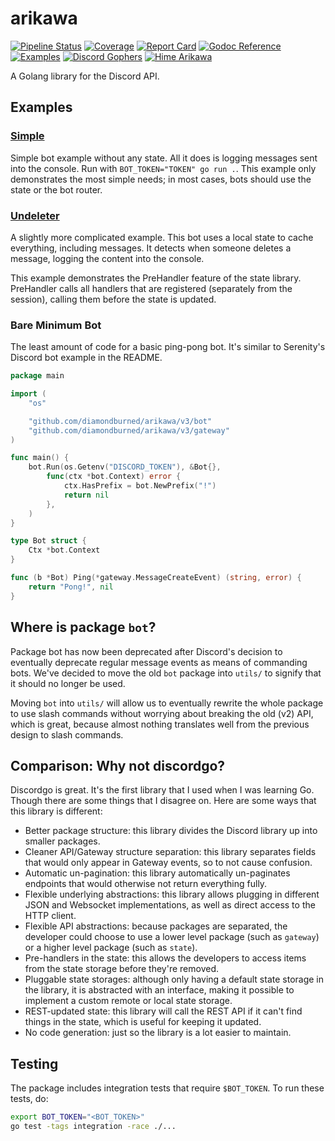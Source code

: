 # arikawa

[![ Pipeline Status ][pipeline_img    ]][pipeline    ]
[![ Coverage        ][coverage_img    ]][pipeline    ]
[![ Report Card     ][goreportcard_img]][goreportcard]
[![ Godoc Reference ][pkg.go.dev_img  ]][pkg.go.dev  ]
[![ Examples        ][examples_img    ]][examples    ]
[![ Discord Gophers ][dgophers_img    ]][dgophers    ]
[![ Hime Arikawa    ][himeArikawa_img ]][himeArikawa ]

A Golang library for the Discord API.

[dgophers]:     https://discord.gg/7jSf85J
[dgophers_img]: https://img.shields.io/badge/Discord%20Gophers-%23arikawa-%237289da?style=flat-square

[examples]:     https://github.com/diamondburned/arikawa/tree/v3/_example
[examples_img]: https://img.shields.io/badge/Example-__example%2F-blueviolet?style=flat-square

[pipeline]:     https://gitlab.com/diamondburned/arikawa/pipelines
[pipeline_img]: https://gitlab.com/diamondburned/arikawa/badges/v3/pipeline.svg?style=flat-square
[coverage_img]: https://gitlab.com/diamondburned/arikawa/badges/v3/coverage.svg?style=flat-square

[pkg.go.dev]:     https://pkg.go.dev/github.com/diamondburned/arikawa/v3
[pkg.go.dev_img]: https://pkg.go.dev/badge/github.com/diamondburned/arikawa/v3

[himeArikawa]:     https://hime-goto.fandom.com/wiki/Hime_Arikawa
[himeArikawa_img]: https://img.shields.io/badge/Hime-Arikawa-ea75a2?style=flat-square

[goreportcard]:     https://goreportcard.com/report/github.com/diamondburned/arikawa
[goreportcard_img]: https://goreportcard.com/badge/github.com/diamondburned/arikawa?style=flat-square


## Examples

### [Simple](https://github.com/diamondburned/arikawa/tree/v3/_example/simple)

Simple bot example without any state. All it does is logging messages sent into
the console. Run with `BOT_TOKEN="TOKEN" go run .`. This example only
demonstrates the most simple needs; in most cases, bots should use the state or
the bot router.

### [Undeleter](https://github.com/diamondburned/arikawa/tree/v3/_example/undeleter)

A slightly more complicated example. This bot uses a local state to cache
everything, including messages. It detects when someone deletes a message,
logging the content into the console.

This example demonstrates the PreHandler feature of the state library.
PreHandler calls all handlers that are registered (separately from the session),
calling them before the state is updated.

### Bare Minimum Bot

The least amount of code for a basic ping-pong bot. It's similar to Serenity's
Discord bot example in the README.

```go
package main

import (
	"os"

	"github.com/diamondburned/arikawa/v3/bot"
	"github.com/diamondburned/arikawa/v3/gateway"
)

func main() {
	bot.Run(os.Getenv("DISCORD_TOKEN"), &Bot{},
		func(ctx *bot.Context) error {
			ctx.HasPrefix = bot.NewPrefix("!")
			return nil
		},
	)
}

type Bot struct {
	Ctx *bot.Context
}

func (b *Bot) Ping(*gateway.MessageCreateEvent) (string, error) {
	return "Pong!", nil
}
```


## Where is package `bot`?

Package bot has now been deprecated after Discord's decision to eventually
deprecate regular message events as means of commanding bots. We've decided to
move the old `bot` package into `utils/` to signify that it should no longer be
used.

Moving `bot` into `utils/` will allow us to eventually rewrite the whole package
to use slash commands without worrying about breaking the old (v2) API, which is
great, because almost nothing translates well from the previous design to slash
commands.


## Comparison: Why not discordgo?

Discordgo is great. It's the first library that I used when I was learning Go.
Though there are some things that I disagree on. Here are some ways that this
library is different:

- Better package structure: this library divides the Discord library up into
smaller packages.
- Cleaner API/Gateway structure separation: this library separates fields that
would only appear in Gateway events, so to not cause confusion.
- Automatic un-pagination: this library automatically un-paginates endpoints
that would otherwise not return everything fully.
- Flexible underlying abstractions: this library allows plugging in different
JSON and Websocket implementations, as well as direct access to the HTTP 
client.
- Flexible API abstractions: because packages are separated, the developer could
choose to use a lower level package (such as `gateway`) or a higher level
package (such as `state`).
- Pre-handlers in the state: this allows the developers to access items from the
state storage before they're removed.
- Pluggable state storages: although only having a default state storage in the
library, it is abstracted with an interface, making it possible to implement a
custom remote or local state storage.
- REST-updated state: this library will call the REST API if it can't find
things in the state, which is useful for keeping it updated.
- No code generation: just so the library is a lot easier to maintain.


## Testing

The package includes integration tests that require `$BOT_TOKEN`. To run these
tests, do:

```sh
export BOT_TOKEN="<BOT_TOKEN>"
go test -tags integration -race ./...
```
